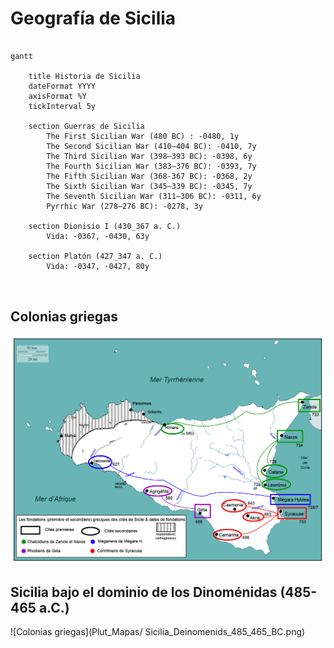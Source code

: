 # Geografía de Sicilia

```mermaid

gantt

    title Historia de Sicilia
    dateFormat YYYY
    axisFormat %Y
    tickInterval 5y
    
    section Guerras de Sicilia
        The First Sicilian War (480 BC) : -0480, 1y
        The Second Sicilian War (410–404 BC): -0410, 7y
        The Third Sicilian War (398–393 BC): -0398, 6y
        The Fourth Sicilian War (383–376 BC): -0393, 7y
        The Fifth Sicilian War (368-367 BC): -0368, 2y
        The Sixth Sicilian War (345–339 BC): -0345, 7y
        The Seventh Sicilian War (311–306 BC): -0311, 6y
        Pyrrhic War (278–276 BC): -0278, 3y

    section Dionisio I (430_367 a. C.)
        Vida: -0367, -0430, 63y

    section Platón (427_347 a. C.)
        Vida: -0347, -0427, 80y



```


## Colonias griegas

![Colonias griegas](Plut_Mapas/Sicilia_Colonias_Griegas.jpg)


## Sicilia bajo el dominio de los Dinoménidas (485-465 a.C.)

![Colonias griegas](Plut_Mapas/
Sicilia_Deinomenids_485_465_BC.png)